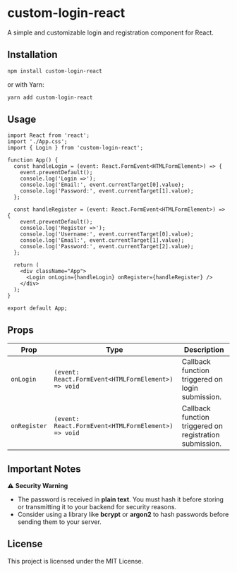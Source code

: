 # custom-login-react

A simple and customizable login and registration component for React.

## Installation

```sh
npm install custom-login-react
```

or with Yarn:

```sh
yarn add custom-login-react
```

## Usage

```tsx
import React from 'react';
import './App.css';
import { Login } from 'custom-login-react';

function App() {
  const handleLogin = (event: React.FormEvent<HTMLFormElement>) => {
    event.preventDefault();
    console.log('Login =>');
    console.log('Email:', event.currentTarget[0].value);
    console.log('Password:', event.currentTarget[1].value);
  };

  const handleRegister = (event: React.FormEvent<HTMLFormElement>) => {
    event.preventDefault();
    console.log('Register =>');
    console.log('Username:', event.currentTarget[0].value);
    console.log('Email:', event.currentTarget[1].value);
    console.log('Password:', event.currentTarget[2].value);
  };

  return (
    <div className="App">
      <Login onLogin={handleLogin} onRegister={handleRegister} />
    </div>
  );
}

export default App;
```

## Props

| Prop         | Type                                                | Description                                             |
| ------------ | --------------------------------------------------- | ------------------------------------------------------- |
| `onLogin`    | `(event: React.FormEvent<HTMLFormElement>) => void` | Callback function triggered on login submission.        |
| `onRegister` | `(event: React.FormEvent<HTMLFormElement>) => void` | Callback function triggered on registration submission. |

## Important Notes

⚠️ **Security Warning**

- The password is received in **plain text**. You must hash it before storing or transmitting it to your backend for security reasons.
- Consider using a library like **bcrypt** or **argon2** to hash passwords before sending them to your server.

## License

This project is licensed under the MIT License.
